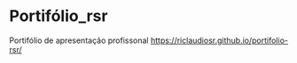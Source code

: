 # Portifólio_rsr
 Portifólio de apresentação profissonal
https://riclaudiosr.github.io/portifolio-rsr/
